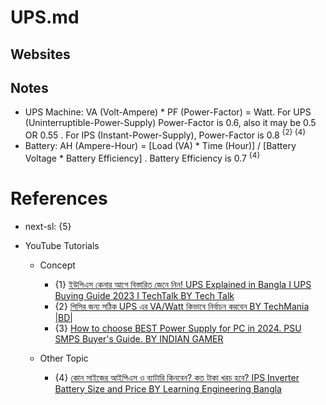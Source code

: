 # UPS.md

## Websites

## Notes

* UPS Machine: VA (Volt-Ampere) * PF (Power-Factor) = Watt. For UPS (Uninterruptible-Power-Supply) Power-Factor is 0.6, also it may be 0.5 OR 0.55 . For IPS (Instant-Power-Supply), Power-Factor is 0.8 <sup>{2} {4}</sup>
* Battery: AH (Ampere-Hour) = [Load (VA) * Time (Hour)] / [Battery Voltage * Battery Efficiency] . Battery Efficiency is 0.7 <sup>{4}</sup>

# References

* next-sl: {5}

* YouTube Tutorials

  * Concept
    * {1} [ইউপিএস কেনার আগে বিস্তারিত জেনে নিন! UPS Explained in Bangla I UPS Buying Guide 2023 I TechTalk BY Tech Talk](https://www.youtube.com/watch?v=alnfiMjzjqI)
    * {2} [পিসির জন্য সঠিক UPS এর VA/Watt কিভাবে নির্বাচন করবেন BY TechMania |BD|](https://www.youtube.com/watch?v=6d9pXlPF-qY)
    * {3} [How to choose BEST Power Supply for PC in 2024. PSU SMPS Buyer's Guide. BY INDIAN GAMER](https://www.youtube.com/watch?v=MaXbA2-EekE)

  * Other Topic
    * {4} [কোন সাইজের আইপিএস ও ব্যাটারি কিনবেন? কত টাকা খরচ হবে? IPS Inverter Battery Size and Price BY Learning Engineering Bangla](https://www.youtube.com/watch?v=NkeI6hvNifQ)
